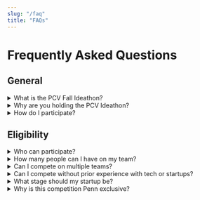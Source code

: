 ```yaml
---
slug: "/faq"
title: "FAQs"
---
```


# Frequently Asked Questions

## General
<details>
    <summary>What is the PCV Fall Ideathon?</summary>
    The PCV Fall Ideathon is a new annual competition where student teams can pitch a climate tech startup concept for a chance at cash prizes in non-dilutive funding, as well as mentorship and publicity opportunities. The Ideathon will be similar in concept to a standard hackathon, where the majority of the competition’s events will take place over a single week. 
    <br>
</details>
<details>
    <summary>Why are you holding the PCV Ideathon?</summary>
    The primary motivation of the PCV Prize is to catalyze climate action in the Penn community by encouraging more students to test the waters of the climate innovation scene. We believe in the immense potential of climate tech startups, and want to help students get their ideas off the ground.
    <br>
</details>
<details>
    <summary>How do I participate?</summary>
    1. 
    <a 
        target="_blank"
        rel="noreferrer noopener"
    >
        Register as an individual
    </a>
    to get updates on everything related to the PCV Prize. (DUE DATE TBA)
    <br>
    2.
    <a 
        target="_blank"
        rel="noreferrer noopener"
        href="http://tinyurl.com/PCVPrizeTeamRegistration"
    >
        Register your team
    </a>
    (DUE DATE TBA)
    <br>
    3. Put together your deck, prepare to present a 3-minute speech, and then submit your pitch! (Location TBD)
</details>

## Eligibility

<details>
    <summary>Who can participate?</summary>
    All undergraduate or graduate students at Penn can compete in the PCV Fall 2021 Ideathon.
</details>

<details>
    <summary>How many people can I have on my team?</summary>
    Up to 5 students can be a part of the same team.
</details>

<details>
    <summary>Can I compete on multiple teams?</summary>
    Yes! You may compete as part of more than one team.
</details>

<details>
    <summary>Can I compete without prior experience with tech or startups?</summary>
    Definitely! We strongly encourage anyone interested in the PCV Ideathon or climate innovation to compete. There are no requirements for what a successful PCV Ideathon team will look like, and we will be hosting classes and workshops to help teams build and strengthen their startup ideas.
</details>

<details>
    <summary>What stage should my startup be?</summary>
    In the ideation stage - competing teams should not have any working prototype. As much as we would love to support great and growing climate startups, we’re focused on encouraging new students to enter the scene.
</details>

<details>
    <summary>Why is this competition Penn exclusive?</summary>
    The primary goal of our parent organization, Penn Climate Ventures, is to catalyze climate action at Penn and encourage more students to explore climate tech innovation. Penn’s climate entrepreneurship ecosystem is nascent, so to ensure that we’re bringing more Penn students into the picture, we’re putting a focus on the Penn community for the fall iteration of this competition. The Spring Iteration (PCV Prize) however,  will be open to all students irrespective of school affiliation :)
</details>